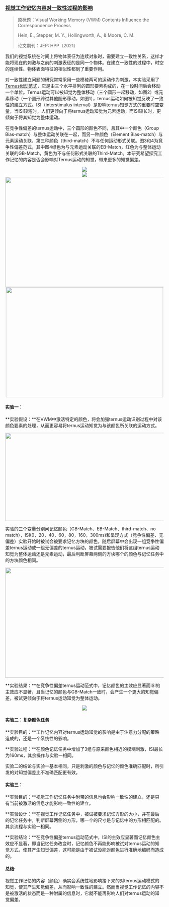 ### [**视觉工作记忆内容对一致性过程的影响**](https://mp.weixin.qq.com/s?__biz=MzIxNjE3OTUxNA==&mid=2247485062&idx=1&sn=4da605041fc12277d214edb91f259db3&chksm=978db0d3a0fa39c509e0b71700ca32ca1852c4ef6944dc8b311e6eb9eb9954652e63d1e07530&scene=126&sessionid=1618832940&key=b29dc7ac64daae53dc2b0b53c8b872a3f0b005bdf43dc39a0d01472b315d02c14726303860a121fafc60cebc0c37eed73dfe7fce6b5d6752cbecf00f7dc0f15e049bb2d742395f4550344a134b41d0853aca47819e335c5bd9dfc01f28cea2bfe37e66bb4c335c7138b68428c7fa1b1d4704f5de9af180ccb10f076f48800d4a&ascene=1&uin=NzE4NTkwNDg1&devicetype=Windows+10+x64&version=63000039&lang=zh_CN&exportkey=A1BfyOMuTafjteMeGl%2F%2Bm7k%3D&pass_ticket=ujf0jNYWvsOuHL4sz%2F0%2BSIu%2BNwv1PHo1QrV2Ov3lRexZ%2FRqVHCrLw5PXiHsMiCvU&wx_header=0)
>原标题：Visual Working Memory (VWM) Contents Influence the Correspondence Process
>
>Hein, E., Stepper, M. Y., Hollingworth, A., & Moore, C. M.
>
>论文期刊：JEP: HPP（2021）

我们的视觉系统在时间上将物体表征为连续对象时，需要建立一致性关系，这样才能将现在的刺激与之前的刺激表征的是同一个物体。在建立一致性的过程中，时空的连续性、物体表面特征的相似性都到了重要作用。

对一致性建立问题的研究常常采用一些模棱两可的运动作为刺激，本实验采用了[Ternus似动范式](https://en.wikipedia.org/wiki/Ternus_illusion)，它是由三个水平排列的圆形要素构成的，在一段时间后会移动一个单位。Ternus运动可以被知觉为整体移动（三个圆形一起移动，如图2）或元素移动（一个圆形跨过其他圆形移动，如图1），ternus运动如何被知觉反映了一致性的建立方式。ISI（interstimulus interval）是影响ternus知觉方式的重要时空变量，当ISI较短时，人们更倾向于将ternus运动知觉为元素运动，而ISI较长时，更倾向于将其知觉为整体运动。

在竞争性偏差的ternus运动中，三个圆形的颜色不同，且其中一个颜色（Group Bias-match）与整体运动关联在一起，而另一种颜色（Element Bias-match）与元素运动关联，第三种颜色（third-match）不与任何运动形式关联。图3和4为竞争性偏差范式，其中图4绿色为与元素运动关联的EB-Match，红色为与整体运动关联的GB-Match，黄色为不与任何形式关联的Third-Match。本研究希望探究工作记忆的内容是否会影响对Ternus运动的知觉，带来更多的知觉偏差。


<div align=center><img src="https://upload.wikimedia.org/wikipedia/commons/8/81/Element_motion_in_a_Ternus_display.gif" ></div>

<div align=center><img src="https://upload.wikimedia.org/wikipedia/commons/7/77/Group_motion_in_a_Ternus_display.gif" ></div>

<div align=center><img src="https://user-images.githubusercontent.com/80901934/115233813-efeef980-a14a-11eb-80f8-f583c7221d88.png"  height="350px" width="650px" ></div>

<div align=center><img src="https://media.springernature.com/full/springer-static/image/art%3A10.3758%2Fs13414-018-1589-5/MediaObjects/13414_2018_1589_Fig1_HTML.png?as=webp"  height="350px" width="500px"></div>

#### 实验一：

**实验假设：**在VWM中激活特定的颜色，将会加强ternus运动识别过程中对该颜色要素的处理，从而更容易将ternus运动知觉为与该颜色所关联的运动方式。

<div align=center><img src="https://user-images.githubusercontent.com/80901934/115237214-e2d40980-a14e-11eb-90d5-4bcb5acd64a6.png"  height="280px" width="650px" ></div>

实验的三个变量分别问记忆颜色（GB-Match、EB-Match、third-match、no match），ISI(0，20，40，60，80，160，300ms)和呈现方式（竞争性偏差、无偏差）实验开始时被试会被要求记忆方块的颜色，随后屏幕中会出现一组竞争性偏差ternus运动或一组无偏差的ternus运动，被试需要报告他们将这组ternus运动知觉为整体运动还是元素运动，最后判断屏幕两侧的方块哪个的颜色与记忆任务中的方块颜色相同。

<div align=center><img src="https://user-images.githubusercontent.com/80901934/115237804-92a97700-a14f-11eb-9cff-de230e2d86c9.png"  height="350px" width="650px" ></div>

**实验结果：**在竞争性偏差ternus运动范式中，记忆颜色的主效应显著而ISI的主效应不显著，且当记忆的颜色与GB-Match一致时，会产生一个更大的知觉偏差，被试更倾向于将ternus运动知觉为整体运动。

<div align=center><img src="https://user-images.githubusercontent.com/80901934/115240121-064c8380-a152-11eb-818c-7698d3d4a24a.png" ></div>


#### 实验二：复杂颜色任务

**实验目的：**工作记忆内容对ternus运动知觉的影响是由于注意力分配的策略造成的，还是一个系统性的影响。

**实验过程：**在颜色记忆任务中增加了3组与原来颜色相近的模糊刺激，ISI最长为160ms，其余操作与实验一相同。

实验二的结论与实验一基本相同，只是刺激的颜色与记忆的颜色准确匹配时，所引发的对知觉偏差比不准确匹配更有效。
 
#### 实验三：

**实验目的：**视觉工作记忆任务中附带的信息也会影响一致性的建立，还是只有当前被激活的信息才能影响一致性的建立。

**实验设计：**在视觉工作记忆任务中，被试被要求记忆方形的大小，并在最后的记忆任务中，判断屏幕两侧的方形，哪一个的尺寸是与记忆中的方形相匹配的。其余流程与实验一相同。

**实验结论：**在竞争性偏差ternus运动范式中，ISI的主效应显著而记忆颜色主效应不显著，即当记忆任务改变时，记忆颜色不再能影响被试对ternus运动的知觉方式，使其产生知觉偏差，这可能是由于被试没能对颜色进行准确地编码而造成的。
 
#### 总结:

视觉工作记忆的内容（颜色）确实会系统性地影响接下来的对ternus运动模式的知觉，使其产生知觉偏差，从而影响一致性的建立。然而当视觉工作记忆的内容不是被激活的状态而是一种附属的信息时，它就不能再影响人们对ternus运动的知觉偏差。
